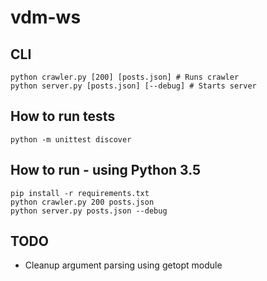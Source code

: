 # vdm-ws

## CLI
```
python crawler.py [200] [posts.json] # Runs crawler
python server.py [posts.json] [--debug] # Starts server
```

## How to run tests

```
python -m unittest discover
```

## How to run - using Python 3.5

```
pip install -r requirements.txt
python crawler.py 200 posts.json
python server.py posts.json --debug
```

## TODO

* Cleanup argument parsing using getopt module